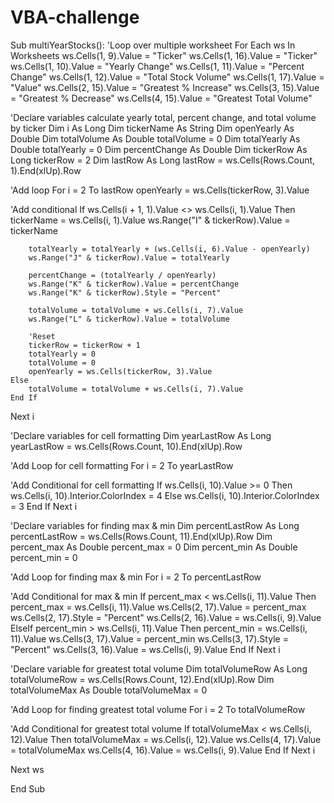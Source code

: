 # VBA-challenge


Sub multiYearStocks():
'Loop over multiple worksheet
For Each ws In Worksheets
    ws.Cells(1, 9).Value = "Ticker"
    ws.Cells(1, 16).Value = "Ticker"
    ws.Cells(1, 10).Value = "Yearly Change"
    ws.Cells(1, 11).Value = "Percent Change"
    ws.Cells(1, 12).Value = "Total Stock Volume"
    ws.Cells(1, 17).Value = "Value"
    ws.Cells(2, 15).Value = "Greatest % Increase"
    ws.Cells(3, 15).Value = "Greatest % Decrease"
    ws.Cells(4, 15).Value = "Greatest Total Volume"
    
'Declare variables calculate yearly total, percent change, and total volume by ticker
Dim i As Long
Dim tickerName As String
Dim openYearly As Double
Dim totalVolume As Double
totalVolume = 0
Dim totalYearly As Double
totalYearly = 0
Dim percentChange As Double
Dim tickerRow As Long
tickerRow = 2
Dim lastRow As Long
lastRow = ws.Cells(Rows.Count, 1).End(xlUp).Row

'Add loop
For i = 2 To lastRow
openYearly = ws.Cells(tickerRow, 3).Value

'Add conditional
    If ws.Cells(i + 1, 1).Value <> ws.Cells(i, 1).Value Then
        tickerName = ws.Cells(i, 1).Value
        ws.Range("I" & tickerRow).Value = tickerName
    
        totalYearly = totalYearly + (ws.Cells(i, 6).Value - openYearly)
        ws.Range("J" & tickerRow).Value = totalYearly
    
        percentChange = (totalYearly / openYearly)
        ws.Range("K" & tickerRow).Value = percentChange
        ws.Range("K" & tickerRow).Style = "Percent"
        
        totalVolume = totalVolume + ws.Cells(i, 7).Value
        ws.Range("L" & tickerRow).Value = totalVolume
        
        'Reset
        tickerRow = tickerRow + 1
        totalYearly = 0
        totalVolume = 0
        openYearly = ws.Cells(tickerRow, 3).Value
    Else
        totalVolume = totalVolume + ws.Cells(i, 7).Value
    End If
Next i

'Declare variables for cell formatting
Dim yearLastRow As Long
yearLastRow = ws.Cells(Rows.Count, 10).End(xlUp).Row

'Add Loop for cell formatting
For i = 2 To yearLastRow

'Add Conditional for cell formatting
    If ws.Cells(i, 10).Value >= 0 Then
        ws.Cells(i, 10).Interior.ColorIndex = 4
    Else
        ws.Cells(i, 10).Interior.ColorIndex = 3
    End If
Next i
    
'Declare variables for finding max & min
Dim percentLastRow As Long
percentLastRow = ws.Cells(Rows.Count, 11).End(xlUp).Row
Dim percent_max As Double
percent_max = 0
Dim percent_min As Double
percent_min = 0

'Add Loop for finding max & min
For i = 2 To percentLastRow

'Add Conditional for max & min
    If percent_max < ws.Cells(i, 11).Value Then
        percent_max = ws.Cells(i, 11).Value
        ws.Cells(2, 17).Value = percent_max
        ws.Cells(2, 17).Style = "Percent"
        ws.Cells(2, 16).Value = ws.Cells(i, 9).Value
    ElseIf percent_min > ws.Cells(i, 11).Value Then
        percent_min = ws.Cells(i, 11).Value
        ws.Cells(3, 17).Value = percent_min
        ws.Cells(3, 17).Style = "Percent"
        ws.Cells(3, 16).Value = ws.Cells(i, 9).Value
    End If
Next i

'Declare variable for greatest total volume
Dim totalVolumeRow As Long
totalVolumeRow = ws.Cells(Rows.Count, 12).End(xlUp).Row
Dim totalVolumeMax As Double
totalVolumeMax = 0

'Add Loop for finding greatest total volume
For i = 2 To totalVolumeRow

'Add Conditional for greatest total volume
    If totalVolumeMax < ws.Cells(i, 12).Value Then
        totalVolumeMax = ws.Cells(i, 12).Value
        ws.Cells(4, 17).Value = totalVolumeMax
        ws.Cells(4, 16).Value = ws.Cells(i, 9).Value
    End If
Next i
    
Next ws

End Sub
